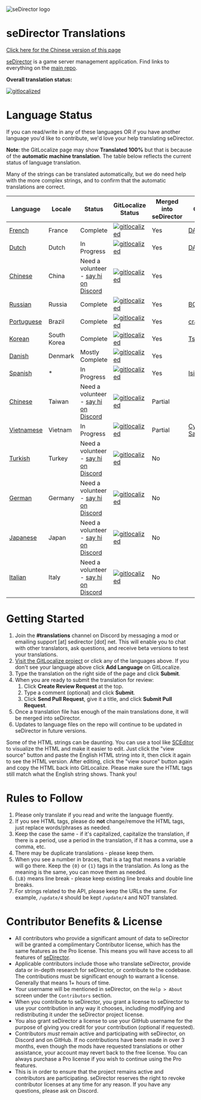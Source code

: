 ![seDirector logo](https://sedirector.net/images/logo.png)

# seDirector Translations

[Click here for the Chinese version of this page](https://github-com.translate.goog/seDirector/Translations?_x_tr_sl=auto&_x_tr_tl=zh-CN&_x_tr_hl=en-US&_x_tr_pto=wapp)

[seDirector](https://sedirector.net) is a game server management application. Find links to everything on the [main repo](https://github.com/seDirector/App).

**Overall translation status:**

[![gitlocalized](https://gitlocalize.com/repo/6994/whole_project/badge.svg)](https://gitlocalize.com/repo/6994/whole_project?utm_source=badge)

# Language Status

If you can read/write in any of these languages OR if you have another language you'd like to contribute, we'd love your help translating seDirector.

**Note**: the GitLocalize page may show **Translated 100%** but that is because of the **automatic machine translation**. The table below reflects the current status of language translation.

Many of the strings can be translated automatically, but we do need help with the more complex strings, and to confirm that the automatic translations are correct.

| Language                                                      | Locale      | Status                                                                 | GitLocalize Status                                                                                                             | Merged into seDirector | Contributors                                              |
| ------------------------------------------------------------- | ----------- | ---------------------------------------------------------------------- | ------------------------------------------------------------------------------------------------------------------------------ | ---------------------- | --------------------------------------------------------- |
| [French](https://gitlocalize.com/repo/6994/fr/en.json)        | France      | Complete                                                               | [![gitlocalized](https://gitlocalize.com/repo/6994/fr/badge.svg)](https://gitlocalize.com/repo/6994/fr?utm_source=badge)       | Yes                    | [DAYBR3AK1999](https://github.com/DAYBR3AK1999)           |
| [Dutch](https://gitlocalize.com/repo/6994/nl/en.json)         | Dutch       | In Progress                                                            | [![gitlocalized](https://gitlocalize.com/repo/6994/nl/badge.svg)](https://gitlocalize.com/repo/6994/nl?utm_source=badge)       | Yes                    | [DAYBR3AK1999](https://github.com/DAYBR3AK1999)           |
| [Chinese](https://gitlocalize.com/repo/6994/zh-CN/en.json)    | China       | Need a volunteer - [say hi on Discord](https://sedirector.net/discord) | [![gitlocalized](https://gitlocalize.com/repo/6994/zh-CN/badge.svg)](https://gitlocalize.com/repo/6994/zh-CN?utm_source=badge) | Yes                    |                                                           |
| [Russian](https://gitlocalize.com/repo/6994/ru/en.json)       | Russia      | Complete                                                               | [![gitlocalized](https://gitlocalize.com/repo/6994/ru/badge.svg)](https://gitlocalize.com/repo/6994/ru?utm_source=badge)       | Yes                    | [BODZy](https://github.com/BODZy)                         |
| [Portuguese](https://gitlocalize.com/repo/6994/pt-BR/en.json) | Brazil      | Complete                                                               | [![gitlocalized](https://gitlocalize.com/repo/6994/pt-BR/badge.svg)](https://gitlocalize.com/repo/6994/pt-BR?utm_source=badge) | Yes                    | [crashzk](https://github.com/crashzk)                     |
| [Korean](https://gitlocalize.com/repo/6994/ko/en.json)        | South Korea | Complete                                                               | [![gitlocalized](https://gitlocalize.com/repo/6994/ko/badge.svg)](https://gitlocalize.com/repo/6994/ko?utm_source=badge)       | Yes                    | [Tsukasa](https://github.com/Tsukasa-Nefren)              |
| [Danish](https://gitlocalize.com/repo/6994/da/en.json)        | Denmark     | Mostly Complete                                                        | [![gitlocalized](https://gitlocalize.com/repo/6994/da/badge.svg)](https://gitlocalize.com/repo/6994/da?utm_source=badge)       | Yes                    |                                                           |
| [Spanish](https://gitlocalize.com/repo/6994/es/en.json)       | \*          | In Progress                                                            | [![gitlocalized](https://gitlocalize.com/repo/6994/es/badge.svg)](https://gitlocalize.com/repo/6994/es?utm_source=badge)       | Yes                    | [IsidroPenh](https://github.com/IsidroPenh)               |
| [Chinese](https://gitlocalize.com/repo/6994/zh-TW/en.json)    | Taiwan      | Need a volunteer - [say hi on Discord](https://sedirector.net/discord) | [![gitlocalized](https://gitlocalize.com/repo/6994/zh-TW/badge.svg)](https://gitlocalize.com/repo/6994/zh-TW?utm_source=badge) | Partial                |                                                           |
| [Vietnamese](https://gitlocalize.com/repo/6994/vi/en.json)    | Vietnam     | In Progress                                                            | [![gitlocalized](https://gitlocalize.com/repo/6994/vi/badge.svg)](https://gitlocalize.com/repo/6994/vi?utm_source=badge)       | Partial                | [Cyber-Samurai-997](https://github.com/Cyber-Samurai-997) |
| [Turkish](https://gitlocalize.com/repo/6994/tr/en.json)       | Turkey      | Need a volunteer - [say hi on Discord](https://sedirector.net/discord) | [![gitlocalized](https://gitlocalize.com/repo/6994/tr/badge.svg)](https://gitlocalize.com/repo/6994/tr?utm_source=badge)       | No                     |                                                           |
| [German](https://gitlocalize.com/repo/6994/de/en.json)        | Germany     | Need a volunteer - [say hi on Discord](https://sedirector.net/discord) | [![gitlocalized](https://gitlocalize.com/repo/6994/de/badge.svg)](https://gitlocalize.com/repo/6994/de?utm_source=badge)       | No                     |                                                           |
| [Japanese](https://gitlocalize.com/repo/6994/ja/en.json)      | Japan       | Need a volunteer - [say hi on Discord](https://sedirector.net/discord) | [![gitlocalized](https://gitlocalize.com/repo/6994/ja/badge.svg)](https://gitlocalize.com/repo/6994/ja?utm_source=badge)       | No                     |                                                           |
| [Italian](https://gitlocalize.com/repo/6994/it/en.json)       | Italy       | Need a volunteer - [say hi on Discord](https://sedirector.net/discord) | [![gitlocalized](https://gitlocalize.com/repo/6994/it/badge.svg)](https://gitlocalize.com/repo/6994/it?utm_source=badge)       | No                     |                                                           |

# Getting Started

1. Join the **#translations** channel on Discord by messaging a mod or emailing support [at] sedirector [dot] net. This will enable you to chat with other translators, ask questions, and receive beta versions to test your translations.
2. [Visit the GitLocalize project](https://gitlocalize.com/repo/6994) or click any of the languages above. If you don't see your language above click **Add Language** on GitLocalize.
3. Type the translation on the right side of the page and click **Submit**.
4. When you are ready to submit the translation for review:
    1. Click **Create Review Request** at the top.
    2. Type a comment (optional) and click **Submit**.
    3. Click **Send Pull Request**, give it a title, and click **Submit Pull Request**.
5. Once a translation file has enough of the main translations done, it will be merged into seDirector.
6. Updates to language files on the repo will continue to be updated in seDirector in future versions.

Some of the HTML strings can be daunting. You can use a tool like <a target="_blank" href="https://www.sceditor.com/">SCEditor</a> to visualize the HTML and make it easier to edit. Just click the "view source" button and paste the English HTML string into it, then click it again to see the HTML version. After editing, click the "view source" button again and copy the HTML back into GitLocalize. Please make sure the HTML tags still match what the English string shows. Thank you!

# Rules to Follow

1.  Please only translate if you read and write the language fluently.
2.  If you see HTML tags, please do **not** change/remove the HTML tags, just replace words/phrases as needed.
3.  Keep the case the same - if it's capitalized, capitalize the translation, if there is a period, use a period in the translation, if it has a comma, use a comma, etc.
4.  There may be duplicate translations - please keep them.
5.  When you see a number in braces, that is a tag that means a variable will go there. Keep the `{0}` or `{1}` tags in the translation. As long as the meaning is the same, you can move them as needed.
6.  `{LB}` means line break - please keep existing line breaks and double line breaks.
7.  For strings related to the API, please keep the URLs the same. For example, `/update/4` should be kept `/update/4` and NOT translated.

# Contributor Benefits & License

-   All contributors who provide a significant amount of data to seDirector will be granted a complimentary Contributor license, which has the same features as the Pro license. This means you will have access to all features of [seDirector](https://github.com/seDirector/App/wiki/Pro-Edition).
-   Applicable contributors include those who translate seDirector, provide data or in-depth research for seDirector, or contribute to the codebase. The contributions must be significant enough to warrant a license. Generally that means 1+ hours of time.
-   Your username will be mentioned in seDirector, on the `Help > About` screen under the `Contributors` section.
-   When you contribute to seDirector, you grant a license to seDirector to use your contribution in any way it chooses, including modifying and redistributing it under the seDirector project license.
-   You also grant seDirector a license to use your GitHub username for the purpose of giving you credit for your contribution (optional if requested).
-   Contributors _must_ remain active and participating with seDirector, on Discord and on GitHub. If no contributions have been made in over 3 months, even though the mods have requested translations or other assistance, your account may revert back to the free license. You can always purchase a Pro license if you wish to continue using the Pro features.
-   This is in order to ensure that the project remains active and contributors are participating. seDirector reserves the right to revoke contributor licenses at any time for any reason. If you have any questions, please ask on Discord.